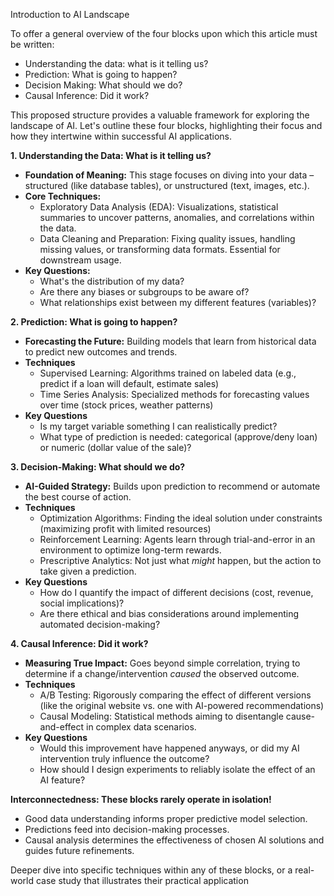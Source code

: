 Introduction to AI Landscape

To offer a general overview of the four blocks upon which this article must be written:

- Understanding the data: what is it telling us?
- Prediction: What is going to happen?
- Decision Making: What should we do?
- Causal Inference: Did it work?

This proposed structure provides a valuable framework for exploring the landscape of AI. Let's outline these four blocks, highlighting their focus and how they intertwine within successful AI applications.

**1. Understanding the Data: What is it telling us?**  

* **Foundation of Meaning:** This stage focuses on diving into your data – structured (like database tables), or unstructured (text, images, etc.).   
* **Core Techniques:**
    * Exploratory Data Analysis (EDA): Visualizations, statistical summaries to uncover patterns, anomalies, and correlations within the data.
    * Data Cleaning and Preparation: Fixing quality issues, handling missing values, or transforming data formats. Essential for downstream usage. 
* **Key Questions:**
    * What's the distribution of my data? 
    * Are there any biases or subgroups to be aware of?
    * What relationships exist between my different features (variables)?

**2. Prediction: What is going to happen?**

* **Forecasting the Future:**  Building models that learn from historical data to predict new outcomes and trends.
* **Techniques**
    * Supervised Learning: Algorithms trained on labeled data (e.g., predict if a loan will default, estimate sales)
    * Time Series Analysis:   Specialized methods for forecasting values over time (stock prices, weather patterns)
* **Key Questions**
    * Is my target variable something I can realistically predict?
    * What type of prediction is  needed: categorical (approve/deny loan) or numeric (dollar value of the sale)?

**3. Decision-Making: What should we do?**

* **AI-Guided Strategy:** Builds upon prediction  to recommend or automate the best course of action.
* **Techniques**
    * Optimization Algorithms: Finding the ideal solution under constraints (maximizing profit with limited resources)
    * Reinforcement Learning:  Agents learn through trial-and-error in an environment to optimize long-term rewards.
    * Prescriptive Analytics: Not just what *might* happen, but the action to take given a prediction.
* **Key Questions**
    * How do I quantify the impact of different decisions (cost, revenue, social implications)?
    * Are there ethical and bias considerations around implementing automated decision-making?

**4. Causal Inference: Did it work?**

* **Measuring True Impact:** Goes beyond  simple correlation, trying to determine if a change/intervention  *caused* the observed outcome.
* **Techniques**
    * A/B Testing: Rigorously comparing the effect of different versions (like the original website vs. one with AI-powered recommendations)
    * Causal Modeling:   Statistical methods aiming to disentangle cause-and-effect in complex data scenarios.
* **Key Questions**
    * Would this improvement have happened anyways, or did my AI intervention truly influence the outcome?
    * How should I design experiments to reliably isolate the effect of an AI feature?

**Interconnectedness: These blocks rarely operate in isolation!**

* Good data understanding informs proper predictive model selection.
* Predictions feed into decision-making processes.
* Causal analysis determines the effectiveness of chosen AI solutions and guides future refinements.

Deeper dive into specific techniques within any of these blocks, or a real-world case study that illustrates their practical application
